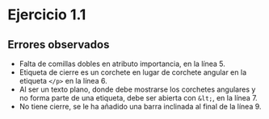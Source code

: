 # Ejercicio 1.1
## Errores observados
- Falta de comillas dobles en atributo importancia, en la línea 5.
- Etiqueta de cierre es un corchete en lugar de corchete angular en la etiqueta <code>&lt;/p&gt;</code> en la línea 6.
- Al ser un texto plano, donde debe mostrarse los corchetes angulares y no forma parte de una etiqueta, debe ser abierta con <code>\&lt;</code>, en la línea 7.
- No tiene cierre, se le ha añadido una barra inclinada al final de la línea 9.